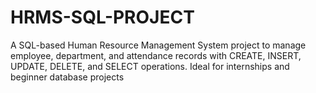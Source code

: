 # HRMS-SQL-PROJECT
A SQL-based Human Resource Management System project to manage employee, department, and attendance records with CREATE, INSERT, UPDATE, DELETE, and SELECT operations. Ideal for internships and beginner database projects
